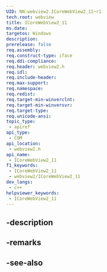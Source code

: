 ```yaml
---
UID: NN:webview2.ICoreWebView2_11~r1
tech.root: webview
title: ICoreWebView2_11
ms.date: 
targetos: Windows
description: 
prerelease: false
req.assembly: 
req.construct-type: iface
req.ddi-compliance: 
req.header: webview2.h
req.idl: 
req.include-header: 
req.max-support: 
req.namespace: 
req.redist: 
req.target-min-winverclnt: 
req.target-min-winversvr: 
req.target-type: 
req.unicode-ansi: 
topic_type:
 - apiref
api_type:
 - COM
api_location:
 - webview2.h
api_name:
 - ICoreWebView2_11
f1_keywords:
 - ICoreWebView2_11
 - webview2/ICoreWebView2_11
dev_langs:
 - c++
helpviewer_keywords:
 - ICoreWebView2_11
---
```


## -description

## -remarks

## -see-also


